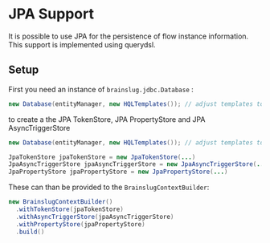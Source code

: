 # JPA Support

It is possible to use JPA for the persistence of flow instance information. This support is implemented using querydsl.

## Setup

First you need an instance of `brainslug.jdbc.Database` :

```java
new Database(entityManager, new HQLTemplates()); // adjust templates to your JPA provider
```

to create a the JPA TokenStore, JPA PropertyStore and JPA AsyncTriggerStore

```java
new Database(entityManager, new HQLTemplates()); // adjust templates to your JPA provider

JpaTokenStore jpaTokenStore = new JpaTokenStore(...)
JpaAsyncTriggerStore jpaAsyncTriggerStore = new JpaAsyncTriggerStore(...)
JpaPropertyStore jpaPropertyStore = new JpaPropertyStore(...)
```

These can than be provided to the `BrainslugContextBuilder`:

```java
new BrainslugContextBuilder()
  .withTokenStore(jpaTokenStore)
  .withAsyncTriggerStore(jpaAsyncTriggerStore)
  .withPropertyStore(jpaPropertyStore)
  .build()
```

